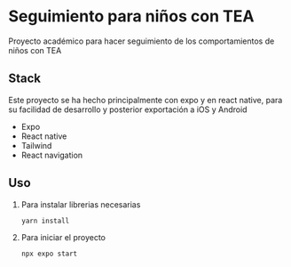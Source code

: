 # Seguimiento para niños con TEA

Proyecto académico para hacer seguimiento de los comportamientos de niños con TEA

## Stack

Este proyecto se ha hecho principalmente con expo y en react native, para su facilidad de desarrollo y posterior exportación a iOS y Android

- Expo
- React native
- Tailwind
- React navigation

## Uso

1. Para instalar librerias necesarias
   ```bash
   yarn install
   ```
1. Para iniciar el proyecto
   ```bash
   npx expo start
   ```

